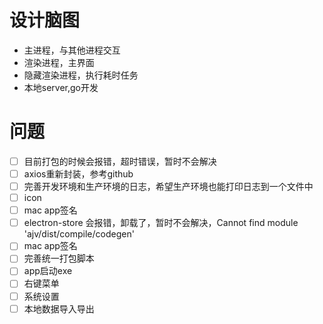 # 设计脑图
- 主进程，与其他进程交互
- 渲染进程，主界面
- 隐藏渲染进程，执行耗时任务
- 本地server,go开发


# 问题
- [ ] 目前打包的时候会报错，超时错误，暂时不会解决
- [ ] axios重新封装，参考github
- [ ] 完善开发环境和生产环境的日志，希望生产环境也能打印日志到一个文件中
- [ ] icon
- [ ] mac app签名
- [ ] electron-store 会报错，卸载了，暂时不会解决，Cannot find module 'ajv/dist/compile/codegen'
- [ ] mac app签名
- [ ] 完善统一打包脚本
- [ ] app启动exe
- [ ] 右键菜单
- [ ] 系统设置
- [ ] 本地数据导入导出
